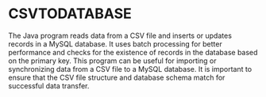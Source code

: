 # CSVTODATABASE

The Java program reads data from a CSV file and inserts or updates records in a MySQL database. It uses batch processing for better performance and checks for the existence of records in the database based on the primary key. This program can be useful for importing or synchronizing data from a CSV file to a MySQL database. It is important to ensure that the CSV file structure and database schema match for successful data transfer.
